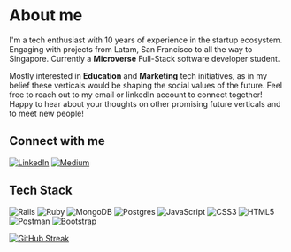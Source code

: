 
# About me

I'm a tech enthusiast with 10 years of experience in the startup ecosystem. Engaging with projects from Latam, San Francisco to all the way to Singapore. Currently a **Microverse** Full-Stack software developer student. 

Mostly interested in **Education** and **Marketing** tech initiatives, as in my belief these verticals would be shaping the social values of the future. Feel free to reach out to my email or linkedIn account to connect together! Happy to hear about your thoughts on other promising future verticals and to meet new people!


## Connect with me

[![LinkedIn](https://img.shields.io/badge/LinkedIn-%230077B5.svg?logo=linkedin&logoColor=white)](https://www.linkedin.com/in/giovanni-juliao/) [![Medium](https://img.shields.io/badge/Medium-12100E?logo=medium&logoColor=white)](https://medium.com/@gjuliao32)

## Tech Stack

![Rails](https://img.shields.io/badge/rails-%23CC0000.svg?style=plastic&logo=ruby-on-rails&logoColor=white) ![Ruby](https://img.shields.io/badge/ruby-%23CC342D.svg?style=plastic&logo=ruby&logoColor=white) ![MongoDB](https://img.shields.io/badge/MongoDB-%234ea94b.svg?style=plastic&logo=mongodb&logoColor=white) ![Postgres](https://img.shields.io/badge/postgres-%23316192.svg?style=plastic&logo=postgresql&logoColor=white)  ![JavaScript](https://img.shields.io/badge/javascript-%23323330.svg?style=plastic&logo=javascript&logoColor=%23F7DF1E) ![CSS3](https://img.shields.io/badge/css3-%231572B6.svg?style=plastic&logo=css3&logoColor=white) ![HTML5](https://img.shields.io/badge/html5-%23E34F26.svg?style=plastic&logo=html5&logoColor=white) ![Postman](https://img.shields.io/badge/Postman-FF6C37?style=plastic&logo=postman&logoColor=white) ![Bootstrap](https://img.shields.io/badge/bootstrap-%23563D7C.svg?style=plastic&logo=bootstrap&logoColor=white)

[![GitHub Streak](http://github-readme-streak-stats.herokuapp.com?user=gjuliao)](https://git.io/streak-stats)
